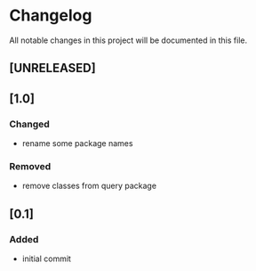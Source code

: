 # Changelog
All notable changes in this project will be documented in this file.

## [UNRELEASED]
## [1.0]
### Changed
- rename some package names

### Removed
- remove classes from query package

## [0.1]
### Added
- initial commit

